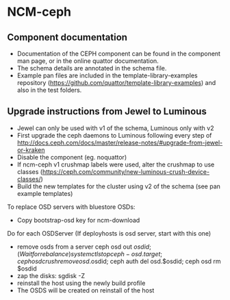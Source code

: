 NCM-ceph
========

## Component documentation


* Documentation of the CEPH component can be found in the component man page, or in the online quattor documentation.
* The schema details are annotated in the schema file.
* Example pan files are included in the template-library-examples repository (https://github.com/quattor/template-library-examples)
and also in the test folders.

## Upgrade instructions from Jewel to Luminous

* Jewel can only be used with v1 of the schema, Luminous only with v2
* First upgrade the ceph daemons to Luminous following every step of http://docs.ceph.com/docs/master/release-notes/#upgrade-from-jewel-or-kraken
* Disable the component (eg. noquattor)
* If ncm-ceph v1 crushmap labels were used, alter the crushmap to use classes (https://ceph.com/community/new-luminous-crush-device-classes/) 
* Build the new templates for the cluster using v2 of the schema (see pan example templates)

To replace OSD servers with bluestore OSDs:
* Copy bootstrap-osd key for ncm-download 

Do for each OSDServer (If deployhosts is osd server, start with this one)
* remove osds from a server
    ceph osd out $osdid; ( Wait for rebalance)
    systemctl stop ceph-osd.target;
    ceph osd crush remove osd.$osdid; ceph auth del osd.$osdid; ceph osd rm $osdid
* zap the disks: sgdisk -Z
* reinstall the host using the newly build profile
* The OSDS will be created on reinstall of the host
